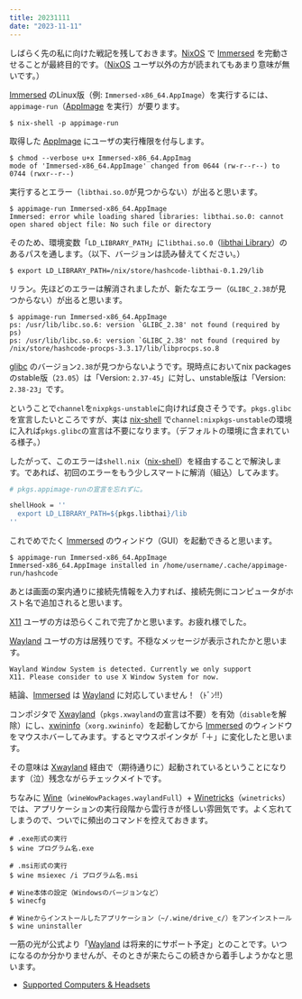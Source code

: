 ```yaml
---
title: 20231111
date: "2023-11-11"
---
```

しばらく先の私に向けた戦記を残しておきます。[NixOS](https://nixos.org/) で [Immersed](https://immersed.com/) を完動させることが最終目的です。（[NixOS](https://nixos.org/) ユーザ以外の方が読まれてもあまり意味が無いです。）

[Immersed](https://immersed.com/) のLinux版（例: `Immersed-x86_64.AppImage`）を実行するには、`appimage-run`（[AppImage](https://appimage.org/) を実行）が要ります。
```shell
$ nix-shell -p appimage-run
```

取得した [AppImage](https://appimage.org/) にユーザの実行権限を付与します。
```shell
$ chmod --verbose u+x Immersed-x86_64.AppImag
mode of 'Immersed-x86_64.AppImage' changed from 0644 (rw-r--r--) to 0744 (rwxr--r--)
```

実行するとエラー（`libthai.so.0`が見つからない）が出ると思います。
```shell
$ appimage-run Immersed-x86_64.AppImage
Immersed: error while loading shared libraries: libthai.so.0: cannot open shared object file: No such file or directory
```

そのため、環境変数「`LD_LIBRARY_PATH`」に`libthai.so.0`（[libthai Library](https://linux.thai.net/projects/libthai/)）のあるパスを通します。（以下、バージョンは読み替えてください。）
```shell
$ export LD_LIBRARY_PATH=/nix/store/hashcode-libthai-0.1.29/lib
```

リラン。先ほどのエラーは解消されましたが、新たなエラー（`GLIBC_2.38`が見つからない）が出ると思います。
```shell
$ appimage-run Immersed-x86_64.AppImage
ps: /usr/lib/libc.so.6: version `GLIBC_2.38' not found (required by ps)
ps: /usr/lib/libc.so.6: version `GLIBC_2.38' not found (required by /nix/store/hashcode-procps-3.3.17/lib/libprocps.so.8
```

[glibc](https://www.gnu.org/software/libc/) のバージョン`2.38`が見つからないようです。現時点においてnix packagesのstable版（`23.05`）は「Version: `2.37-45`」に対し、unstable版は「Version: `2.38-23`」です。

ということで`channel`を`nixpkgs-unstable`に向ければ良さそうです。`pkgs.glibc`を宣言したいところですが、実は [nix-shell](https://nixos.org/manual/nix/stable/command-ref/nix-shell) で`channel:nixpkgs-unstable`の環境に入れば`pkgs.glibc`の宣言は不要になります。（デフォルトの環境に含まれている様子。）

したがって、このエラーは`shell.nix`（[nix-shell](https://nixos.org/manual/nix/stable/command-ref/nix-shell)）を経由することで解決します。であれば、初回のエラーをもう少しスマートに解消（組込）してみます。
```nix
# pkgs.appimage-runの宣言を忘れずに。

shellHook = ''
  export LD_LIBRARY_PATH=${pkgs.libthai}/lib
''
```

これでめでたく [Immersed](https://immersed.com/) のウィンドウ（GUI）を起動できると思います。
```shell
$ appimage-run Immersed-x86_64.AppImage
Immersed-x86_64.AppImage installed in /home/username/.cache/appimage-run/hashcode
```

あとは画面の案内通りに接続先情報を入力すれば、接続先側にコンピュータがホスト名で追加されると思います。

[X11](https://www.x.org/releases/current/doc/man/man7/X.7.xhtml) ユーザの方は恐らくこれで完了かと思います。お疲れ様でした。

[Wayland](https://wayland.freedesktop.org/index.html) ユーザの方は居残りです。不穏なメッセージが表示されたかと思います。
```text
Wayland Window System is detected. Currently we only support
X11. Please consider to use X Window System for now.
```

結論、[Immersed](https://immersed.com/) は [Wayland](https://wayland.freedesktop.org/index.html) に対応していません！（ﾄﾞﾝ!!）

コンポジタで [Xwayland](https://wayland.freedesktop.org/xserver.html)（`pkgs.xwayland`の宣言は不要）を有効（`disable`を解除）にし、[xwininfo](https://manpages.org/xwininfo)（`xorg.xwininfo`）を起動してから [Immersed](https://immersed.com/) のウィンドウをマウスホバーしてみます。するとマウスポインタが「＋」に変化したと思います。

その意味は [Xwayland](https://wayland.freedesktop.org/xserver.html) 経由で（期待通りに）起動されているということになります（泣）残念ながらチェックメイトです。

ちなみに [Wine](https://www.winehq.org/)（`wineWowPackages.waylandFull`）+ [Winetricks](https://wiki.winehq.org/Winetricks)（`winetricks`）では、アプリケーションの実行段階から雲行きが怪しい雰囲気です。よく忘れてしまうので、ついでに頻出のコマンドを控えておきます。
```shell
# .exe形式の実行
$ wine プログラム名.exe

# .msi形式の実行
$ wine msiexec /i プログラム名.msi

# Wine本体の設定（Windowsのバージョンなど）
$ winecfg

# Wineからインストールしたアプリケーション（~/.wine/drive_c/）をアンインストール
$ wine uninstaller
```

一筋の光が公式より「[Wayland](https://wayland.freedesktop.org/index.html) は将来的にサポート予定」とのことです。いつになるのか分かりませんが、そのときが来たらこの続きから着手しようかなと思います。
- [Supported Computers & Headsets](https://immersed.zendesk.com/hc/en-us/articles/14226089686157-Supported-Computers-Headsets)
